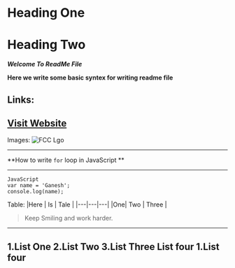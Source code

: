 # Heading One
# Heading Two

_**Welcome To ReadMe File**_

**Here we write some basic syntex for writing readme file**

Links:
---
[Visit Website](https://www.freecodecamp.org "FCC")
---

Images:
![FCC Lgo](https://res.cloudinary.com/practicaldev/image/fetch/s--MYZ584sb--/c_limit%2Cf_auto%2Cfl_progressive%2Cq_auto%2Cw_880/https://secure.meetupstatic.com/photos/event/4/c/b/b/600_468259643.jpeg "FCC")

***
**How to write `for` loop in JavaScript **
***
~~~
JavaScript
var name = 'Ganesh';
console.log(name);
~~~

Table:
|Here | Is | Tale |
|---|---|---|
|One| Two | Three | 

>Keep Smiling and work harder.

---
1.List One
2.List Two
3.List Three
List four
   1.List four
---
